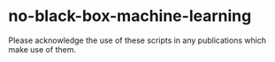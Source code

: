 # no-black-box-machine-learning

Please acknowledge the use of these scripts in any publications which make use of them. 

